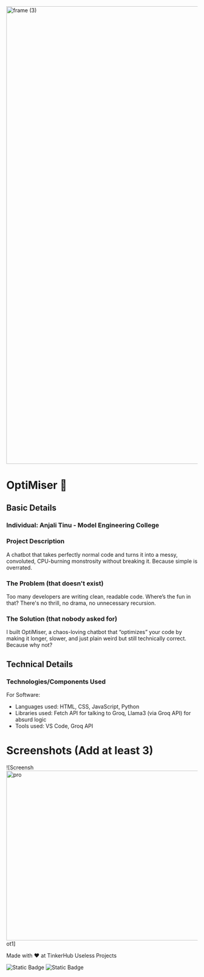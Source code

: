 <img width="3188" height="1202" alt="frame (3)" src="https://github.com/user-attachments/assets/517ad8e9-ad22-457d-9538-a9e62d137cd7" />


# OptiMiser 🎯


## Basic Details
### Individual: Anjali Tinu - Model Engineering College


### Project Description
A chatbot that takes perfectly normal code and turns it into a messy, convoluted, CPU-burning monstrosity without breaking it. Because simple is overrated.

### The Problem (that doesn't exist)
Too many developers are writing clean, readable code. Where’s the fun in that? There's no thrill, no drama, no unnecessary recursion.

### The Solution (that nobody asked for)
I built OptiMiser, a chaos-loving chatbot that “optimizes” your code by making it longer, slower, and just plain weird but still technically correct. Because why not?

## Technical Details
### Technologies/Components Used
For Software:
- Languages used: HTML, CSS, JavaScript, Python
- Libraries used: Fetch API for talking to Groq, Llama3 (via Groq API) for absurd logic
- Tools used: VS Code, Groq API



# Screenshots (Add at least 3)
![Screensh<img width="941" height="446" alt="pro" src="https://github.com/user-attachments/assets/e2c7b75a-e404-47ac-8599-3565e4aa3e83" />
ot1]





Made with ❤️ at TinkerHub Useless Projects 

![Static Badge](https://img.shields.io/badge/TinkerHub-24?color=%23000000&link=https%3A%2F%2Fwww.tinkerhub.org%2F)
![Static Badge](https://img.shields.io/badge/UselessProjects--25-25?link=https%3A%2F%2Fwww.tinkerhub.org%2Fevents%2FQ2Q1TQKX6Q%2FUseless%2520Projects)


